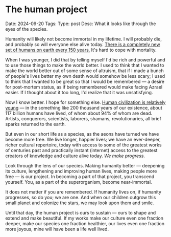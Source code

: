 # The human project
Date: 2024-09-20
Tags:
Type: post
Desc: What it looks like through the eyes of the species.

Humanity will likely not become immortal in my lifetime. I will probably die, and probably so will everyone else alive today. [There is a completely new set of humans on earth every 150 years.](https://x.com/oxidist/status/1825247135370977695) It's hard to cope with mortality. 

When I was younger, I did that by telling myself I'd be rich and powerful and to use those things to make the world better. I used to think that I wanted to make the world better out of some sense of altruism, that if I made a bunch of people's lives better my own death would somehow be less scary; I used to think that I wanted to be great so that I would be remembered — a desire for post-mortem status, as if being remembered would make facing Azrael easier. If I thought about it too long, I'd realize that it was unsatisfying.

Now I know better. I hope for something else. [Human civilization is relatively young](https://ourworldindata.org/the-future-is-vast) — in the something like 200 thousand years of our existence, about 117 billion humans have lived, of whom about 94% of whom are dead. Artists, conquerors, scientists, laborers, shamans, revolutionaries, all brief sparks returned to the earth.

But even in our short life as a species, as the aeons have turned we have become more free. We live longer, happier lives; we have an ever-deeper, richer cultural repertoire, today with access to some of the greatest works of centuries past and practically instant (internet) access to the greatest creators of knowledge and culture alive today. *We make progress.*

Look through the lens of our species. Making humanity better — deepening its culture, lengthening and improving human lives, making people more free — is our project. In becoming a part of that project, you transcend yourself. You, as a part of the superorganism, become near-immortal. 

It does not matter if you are remembered. If humanity lives on, if humanity progresses, so do you; we are one. And when our children outgrow this small planet and colonize the stars, we may look upon them and smile. 

Until that day, the human project is ours to sustain — ours to shape and extend and make beautiful. If my works make our culture even one fraction deeper, make our species one fraction healthier, our lives even one fraction more joyous, mine will have been a life well lived.